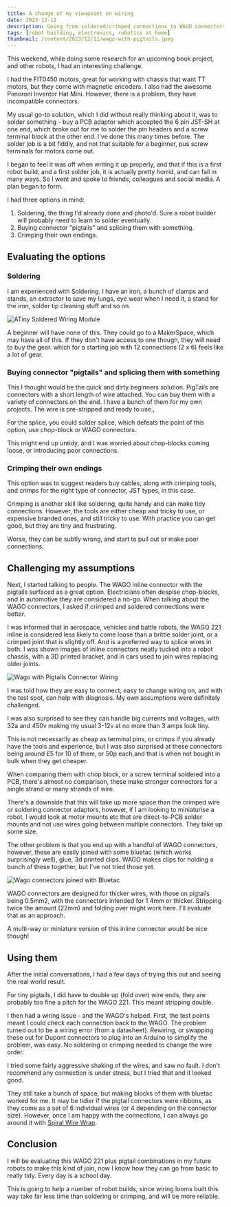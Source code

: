 ```yaml
---
title: A change of my viewpoint on wiring
date: 2023-12-11
description: Going from soldered/crimped connections to WAGO connectors
tags: [robot building, electronics, robotics at home]
thumbnail: /content/2023/12/11/wago-with-pigtails.jpeg
---
```

This weekend, while doing some research for an upcoming book project, and other robots, I had an interesting challenge.

I had the FIT0450 motors, great for working with chassis that want TT motors, but they come with magnetic encoders. I also had the awesome Pimoroni Inventor Hat Mini. However, there is a problem, they have incompatible connectors.

My usual go-to solution, which I did without really thinking about it, was to solder something - buy a PCB adaptor which accepted the 6 pin JST-SH at one end, which broke out for me to solder the pin headers and a screw terminal block at the other end. I've done this many times before. The solder job is a bit fiddly, and not that suitable for a beginner, pus screw terminals for motors come out.

I began to feel it was off when writing it up properly, and that if this is a first robot build, and a first solder job, it is actually pretty horrid, and can fail in many ways. So I went and spoke to friends, colleagues and social media. A plan began to form.

I had three options in mind:

1. Soldering, the thing I'd already done and photo'd. Sure a robot builder will probably need to learn to solder eventually.
2. Buying connector "pigtails" and splicing them with something.
3. Crimping their own endings.

## Evaluating the options

### Soldering

I am experienced with Soldering. I have an iron, a bunch of clamps and stands, an extractor to save my lungs, eye wear when I need it, a stand for the iron, solder tip cleaning stuff and so on.

![ATiny Soldered Wiring Module](tiny-wiringadaptor-module.jpeg)

A beginner will have none of this. They could go to a MakerSpace, which may have all of this. If they don't have access to one though, they will need to buy the gear. which for a starting job with 12 connections (2 x 6) feels like a lot of gear.

### Buying connector "pigtails" and splicing them with something

This I thought would be the quick and dirty beginners solution. PigTails are connectors with a short length of wire attached. You can buy them with a variety of connectors on the end. I have a bunch of them for my own projects. The wire is pre-stripped and ready to use.,

For the splice, you could solder splice, which defeats the point of this option, use chop-block or WAGO connectors.

This might end up untidy, and I was worried about chop-blocks coming loose, or introducing poor connections.

### Crimping their own endings

This option was to suggest readers buy cables, along with crimping tools, and crimps for the right type of connector, JST types, in this case.

Crimping is another skill like soldering, quite handy and can make tidy connections. However, the tools are either cheap and tricky to use, or expensive branded ones, and still tricky to use. With practice you can get good, but they are tiny and frustrating.

Worse, they can be subtly wrong, and start to pull out or make poor connections.

## Challenging my assumptions

Next, I started talking to people. The WAGO inline connector with the pigtails surfaced as a great option. Electricians often despise chop-blocks, and in automotive they are considered a no-go. When talking about the WAGO connectors, I asked if crimped and soldered connections were better.

I was informed that in aerospace, vehicles and battle robots, the WAGO 221 inline is considered less likely to come loose than a brittle solder joint, or a crimped joint that is slightly off. And is a preferred way to splice wires in both. I was shown images of inline connectors neatly tucked into a robot chassis, with a 3D printed bracket, and in cars used to join wires replacing older joints.

![Wago with Pigtails Connector Wiring](wago_connector_wiring.jpeg)

I was told how they are easy to connect, easy to change wiring on, and with the test spot, can help with diagnosis. My own assumptions were definitely challenged.

I was also surprised to see they can handle big currents and voltages, with 32a and 450v making my usual 3-12v at no more than 3 amps look tiny.

This is not necessarily as cheap as terminal pins, or crimps if you already have the tools and experience, but I was also surprised at these connectors being around £5 for 10 of them, or 50p each,and that is when not bought in bulk when they get cheaper.

When comparing them with chop block, or a screw terminal soldered into a PCB, there's almost no comparison, these make stronger connectors for a single strand or many strands of wire.

There's a downside that this will take up more space than the crimped wire or soldering connector adaptors, however, if I am looking to miniaturise a robot, I would look at motor mounts etc that are direct-to-PCB solder mounts and not use wires going between multiple connectors. They take up some size.

The other problem is that you end up with a handful of WAGO connectors, however, these are easily joined with some bluetac (which works surprisingly well), glue, 3d printed clips. WAGO makes clips for holding a bunch of these together, but I've not tried those yet.

![Wago connectors joined with Bluetac](wago221-series-joined-with-blutac.jpeg)

WAGO connectors are designed for thicker wires, with those on pigtails being 0.5mm2, with the connectors intended for 1.4mm or thicker. Stripping twice the amount (22mm) and folding over might work here. I'll evaluate that as an approach.

A multi-way or miniature version of this inline connector would be nice though!

## Using them

After the initial conversations, I had a few days of trying this out and seeing the real world result.

For tiny pigtails, I did have to double up (fold over) wire ends, they are probably too fine a pitch for the WAGO 221. This meant stripping double.

I then had a wiring issue - and the WAGO's helped. First, the test points meant I could check each connection back to the WAGO. The problem turned out to be a wiring error (from a datasheet). Rewiring, or swapping these out for Dupont connectors to plug into an Arduino to simplify the problem, was easy. No soldering or crimping needed to change the wire order.

I tried some fairly aggressive shaking of the wires, and saw no fault. I don't recommend any connection is under stress, but I tried that and it looked good.

They still take a bunch of space, but making blocks of them with bluetac worked for me. It may be tidier if the pigtail connectors were ribbons, as they come as a set of 6 individual wires (or 4 depending on the connector size). However, once I am happy with the connections, I can always go around it with [Spiral Wire Wrap](/2021/03/07/wire-wrap.html).

## Conclusion

I will be evaluating this WAGO 221 plus pigtail combinations in my future robots to make this kind of join, now I know how they can go from basic to really tidy. Every day is a school day.

This is going to help a number of robot builds, since wiring looms built this way take far less time than soldering or crimping, and will be more reliable.
